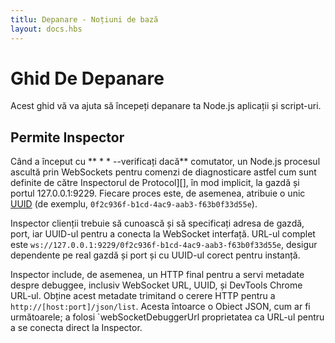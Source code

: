 ```yaml
---
titlu: Depanare - Noțiuni de bază
layout: docs.hbs
---
```


# Ghid De Depanare

Acest ghid vă va ajuta să începeți depanare ta Node.js aplicații și script-uri.

## Permite Inspector

Când a început cu ** * * --verificați dacă** comutator, un Node.js procesul ascultă prin WebSockets
pentru comenzi de diagnosticare astfel cum sunt definite de către Inspectorul de Protocol][],
în mod implicit, la gazdă și portul 127.0.0.1:9229. Fiecare proces este, de asemenea, atribuie o
unic [UUID][] (de exemplu, `0f2c936f-b1cd-4ac9-aab3-f63b0f33d55e`).

Inspector clienții trebuie să cunoască și să specificați adresa de gazdă, port, iar UUID-ul pentru a conecta
la WebSocket interfață. URL-ul complet este
`ws://127.0.0.1:9229/0f2c936f-b1cd-4ac9-aab3-f63b0f33d55e`, desigur dependente
pe real gazdă și port și cu UUID-ul corect pentru instanță.

Inspector include, de asemenea, un HTTP final pentru a servi metadate despre debuggee,
inclusiv WebSocket URL, UUID, și DevTools Chrome URL-ul. Obține acest metadate
trimitand o cerere HTTP pentru a `http://[host:port]/json/list`. Acesta întoarce o
Obiect JSON, cum ar fi următoarele; a folosi `webSocketDebuggerUrl proprietatea ca
URL-ul pentru a se conecta direct la Inspector.

<!-- eslint-skip ... >
`javascript
{
"descriere": "node.js exemplu",
 "devtoolsFrontendUrl": "chrome-devtools://devtools/bundled/inspector.html?experiments=true&v8only=true&ws=127.0.0.1:9229/0f2c936f-b1cd-4ac9-aab3-f63b0f33d55e",
"faviconUrl": "https://nodejs.org/static/favicon.ico",
"id": "0f2c936f-b1cd-4ac9-aab3-f63b0f33d55e",
"title": "nod",
"tip": "nod",
"url": "file://",
"webSocketDebuggerUrl": "ws://127.0.0.1:9229/0f2c936f-b1cd-4ac9-aab3-f63b0f33d55e"
}
``

O Node.js procesul a început *fără* `--verificați dacă poate fi, de asemenea, instruit pentru a începe
ascultare pentru depanare mesaje de semnalizare cu SIGUSR1` (pe Linux și
OS X). Ca de Nod 7 aceasta activeaza moștenirea Debugger API; în Nodul 8 și mai târziu
se va activa funcția de Inspector API.

---
## Implicații De Securitate

Din debugger are acces deplin la Node.js mediu de executie, un
malware actor capabil să se conecteze la acest port poate fi în măsură să execute arbitrare
codul cu privire la numele de Nod proces. Este important să înțelegem de securitate
implicațiile expunerea debugger portul de rețele publice și private.

### Expunerea de depanare port public este nesigur

Dacă depanatorul este obligat să o adresă IP publică, sau de la 0.0.0.0, nici clientii care
poate ajunge la adresa dvs. de IP va fi capabil să se conecteze la debugger, fără nici
restricții și va fi capabil să ruleze cod arbitrar.

În mod implicit `nod --verificați dacă` se leagă la 127.0.0.1. În mod explicit necesitatea de a oferi un
adresa IP publică sau 0.0.0.0, etc., dacă doriți să permiteți conexiuni externe
la depanator. Acest lucru poate expune un potențial semnificativ de securitate
amenințare. Vă sugerăm să se asigure corespunzător firewall-uri și de control de acces în loc
pentru a preveni expunerea securitate.

A se vedea secțiunea privind '[Activarea remote debugging scenarii](#permițându-de la distanță-depanare-scenarii) pe un sfat cum
pentru a în condiții de siguranță permite remote debugger clienților să se conecteze.

### Aplicații locale au acces deplin la inspector

Chiar dacă ai lega inspector port la 127.0.0.1 (implicit), orice aplicații
rulează local pe mașină va avea acces nerestricționat. Acest lucru este de design
pentru a permite locală debugger-ele să fie capabil să se atașeze în mod convenabil.

### Browsere, WebSockets și aceeași origine politica

De a deschide site-uri într-un web-browser-ul poate face WebSocket și cereri HTTP sub
browser-model de securitate. O primă conexiune HTTP este necesar să se obțină o
unic debugger id de sesiune. Aceeași origine-politica previne site-uri de a fi
în măsură să facă această conexiune HTTP. Pentru securitate suplimentară împotriva
[DNS re-legare atacuri](https://en.wikipedia.org/wiki/DNS_rebinding), Node.js
verifică faptul că "Gazdă" anteturile pentru conexiune
specificați o adresă IP sau `localhost " sau " localhost6` precis.

Aceste politici de securitate interzice conectarea la o distanță serverul de depanare
specificarea numelui de gazdă. Puteți lucra în jurul valorii de această limitare prin specificarea
fie adresa IP sau prin utilizarea ssh tuneluri așa cum este descris mai jos.

## Inspector Clienti

Mai multe utilitare și instrumente open source se poate conecta la Nod Inspector. De bază
informatii cu privire la aceste cum urmează:

#### [nod-inspect](https://github.com/nodejs/node-inspect)

* CLI Debugger susținută de Node.js Fundația care utilizează [Inspector de Protocol][].
* O versiune este la pachet cu Nod și poate fi folosit cu nod inspecta myscript.js`.
* Cea mai recentă versiune poate fi, de asemenea, instalat în mod independent (de exemplu, `npm install-g nod-inspect`)
și utilizate cu nod-inspect myscript.js`.

#### [DevTools Chrome](https://github.com/ChromeDevTools/devtools-frontend) 55+

* **Opțiunea 1**: Deschide chrome://controlați într-o bazat pe Crom
browser-ul. Faceți clic pe butonul Configurare și de a asigura ținta de gazdă și port
sunt listate.
* **Varianta 2**: Copia `devtoolsFrontendUrl de ieșire de `/json/lista`
(a se vedea mai sus) sau --verificați dacă sugestie de text și inserați codul în Chrome.
* **Opțiunea 3**: Instalați Extensia Chrome NIM (Nod Inspector Manager): 
https://chrome.google.com/webstore/detail/nim-node-inspector-manage/gnhhdgbaldcilmgcpfddgdbkhjohddkj

#### [Visual Studio Code](https://github.com/microsoft/vscode) 1.10+

* În panoul de Depanare, faceți clic pe pictograma setări pentru a deschide `.vscode/lansare.json`.
Selectați "Node.js" pentru configurarea inițială.

#### [Visual Studio](https://github.com/Microsoft/nodejstools) 2017

* Alege "Debug > Start Debugging" din meniu sau lovit F5.
* [Instrucțiuni detaliate](https://github.com/Microsoft/nodejstools/wiki/Debugging).

#### [JetBrains WebStorm](https://www.jetbrains.com/webstorm/) 2017.1+ și alte JetBrains Idele

* Crearea unui nou Node.js depanare configurare și lovit de Depanare. `--verificați dacă` va fi folosit
 în mod implicit pentru Node.js 7+. Pentru a dezactiva debifați `js.debugger.nod.utilizare.verificați în
IDE Registry.

#### [crom-telecomanda-interfata](https://github.com/cyrus-and/chrome-remote-interface)

* Biblioteca pentru a facilita conexiuni la Inspector de Protocol obiective.

---

## Opțiuni de linie de comandă

Următorul tabel listează impactul de diverse runtime steaguri pe de depanare:

<table cellpadding="0" cellspacing="0">
<tr><th>Flag</th><th></th></tr>
<tr>
<td>--verificați dacă</td>
<td>
<ul>
<li>Permite inspector agent</li>
<li>Asculta pe default adresa și portul (127.0.0.1:9229)</li>
</ul>
</td>
</tr>
<tr>
<td>--verificați=<i>[host:port]</i></td>
<td>
<ul>
<li>Permite inspector agent</li>
<li>se Leagă de adresa sau numele de <i>host</i> (default: 127.0.0.1)</li>
<li>Asculta pe portul <i>port</i> (default: 9229)</li>
</ul>
</td>
</tr>
<tr>
<td>--verificați-brk</td>
<td>
<ul>
<li>Permite inspector agent</li>
<li>Asculta pe default adresa și portul (127.0.0.1:9229)</li>
<li>Pauză înainte de codul de utilizator începe</li>
</ul>
</td>
</tr>
<tr>
<td>--verificați-brk=<i>[host:port]</i></td>
<td>
<ul>
<li>Permite inspector agent</li>
<li>se Leagă de adresa sau numele de <i>host</i> (default: 127.0.0.1)</li>
<li>Asculta pe portul <i>port</i> (default: 9229)</li>
<li>Pauză înainte de codul de utilizator începe</li>
</ul>
</td>
</tr>
<tr>
<td><code>nod inspecta <i>script.js</i></code></td>
<td>
<ul>
<li>Spawn proces copil pentru a rula utilizatorului script sub --verificați dacă pavilion;
și de a folosi procesul principal pentru a rula CLI debugger.</li>
</ul>
</td>
</tr>
<tr>
<td><code>nod inspecta --port=xxxx <i>script.js</i></code></td>
<td>
<ul>
<li>Spawn proces copil pentru a rula utilizatorului script sub --verificați dacă pavilion;
și de a folosi procesul principal pentru a rula CLI debugger.</li>
<li>Asculta pe portul <i>port</i> (default: 9229)</li>
</ul>
</td>
</tr>
</table>

---

## Activarea remote debugging scenarii

Vă recomandăm să nu aveți debugger asculta pe o adresă IP publică. Dacă
aveți nevoie pentru a permite depanarea la distanță conexiuni recomandăm utilizarea ssh
tuneluri în loc. Noi oferim următorul exemplu doar pentru motive ilustrative.
Vă rugăm să înțelegeți riscul de securitate de a permite accesul de la distanță la un privilegiat
service înainte de a continua.

Să presupunem că se execută Nodul pe mașină de la distanță, remote.example.com, care te
vreau să fie în măsură pentru a depana. Pe această mașină, ar trebui să înceapă nodul proces
cu inspectorul de a asculta numai la localhost (implicit).

``bash
$ nod --verificați dacă server.js
``

Acum, pe mașina locală la care doriți să inițieze un interpretor de client
conexiune, puteți configura un tunel ssh:

``bash
$ ssh -L 9221:localhost:9229 user@remote.example.com
``

Aceasta pornește un tunel ssh sesiune în cazul în care o conexiune la portul 9221 pe local
masina va fi transmis la port 9229 pe remote.example.com. Acum puteți atașa
un program de depanare, cum ar fi Chrome DevTools sau Cod Visual Studio la localhost:9221,
care ar trebui să fie în măsură pentru a depana ca în cazul în care Node.js cererea a fost de funcționare la nivel local.

---

## Legacy Depanator

**Moștenirea debugger a fost dezaprobată de Nod 7.7.0. Vă rugăm să folosiți --verificați dacă
și Inspector în schimb.**

Când a început cu ** * * --debug** sau **--debug-brk** switch-uri în versiunea 7 și
mai devreme, Node.js ascultă pentru depanare comenzi definite de către întrerupt
V8 Protocol de Depanare de pe un port TCP, în mod implicit `5858`. Orice depanator client
care vorbește despre acest protocol se poate conecta la și de depanare procesul de funcționare; o
două cele mai populare sunt enumerate mai jos.

V8 Protocol de Depanare nu mai este menținută sau documentate.

#### [Built-in Debugger](https://nodejs.org/dist/latest-v6.x/docs/api/debugger.html)

Start `nod de depanare script_name.js pentru a începe script sub Nod interna
linie de comandă debugger. Scenariul pornește de la un alt Nod procesul a început cu
`--debug-brk` opțiune, și Nodul inițial proces conduce `_debugger.js`
script-ul și se conectează la dvs. țintă.

#### [nod-inspector](https://github.com/node-inspector/node-inspector)

Depanare Node.js app cu Chrome DevTools prin utilizarea unui intermediar în procesul de
care se traduce Inspector de Protocol folosit în Crom la V8 Depanator
protocolul utilizat în Node.js.

<!-- ref -->

[Inspector de Protocol]: https://chromedevtools.github.io/debugger-protocol-viewer/v8/
[UUID]: https://tools.ietf.org/html/rfc4122